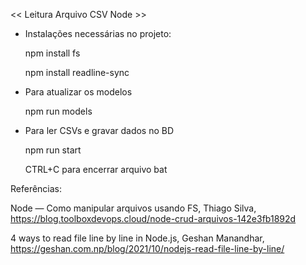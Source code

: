 << Leitura Arquivo CSV Node >>

- Instalações necessárias no projeto:
  
	npm install fs

	npm install readline-sync

- Para atualizar os modelos

   	npm run models

- Para ler CSVs e gravar dados no BD

  	npm run start

  	CTRL+C para encerrar arquivo bat
  
Referências:

Node — Como manipular arquivos usando FS, Thiago Silva, https://blog.toolboxdevops.cloud/node-crud-arquivos-142e3fb1892d

4 ways to read file line by line in Node.js, Geshan Manandhar, https://geshan.com.np/blog/2021/10/nodejs-read-file-line-by-line/
